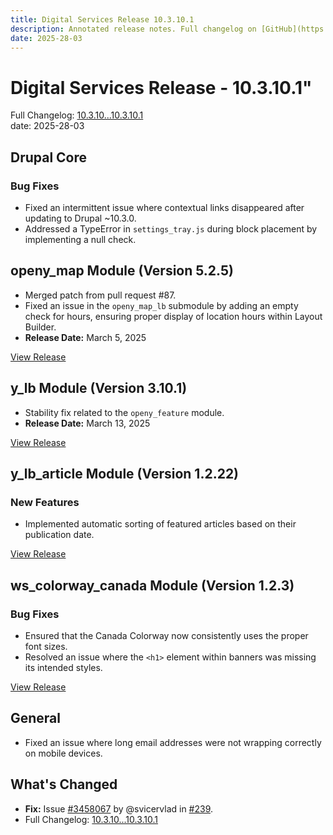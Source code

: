 ```yaml
---
title: Digital Services Release 10.3.10.1
description: Annotated release notes. Full changelog on [GitHub](https://github.com/YCloudYUSA/yusaopeny/releases/tag/10.3.10.1)
date: 2025-28-03
---
```



# Digital Services Release - 10.3.10.1"
Full Changelog: [10.3.10...10.3.10.1](https://www.drupal.org/project/drupal/issues/3458067)  
date: 2025-28-03  

## Drupal Core  
### Bug Fixes  
- Fixed an intermittent issue where contextual links disappeared after updating to Drupal ~10.3.0.  
- Addressed a TypeError in `settings_tray.js` during block placement by implementing a null check.  

## openy_map Module (Version 5.2.5)  
- Merged patch from pull request #87.  
- Fixed an issue in the `openy_map_lb` submodule by adding an empty check for hours, ensuring proper display of location hours within Layout Builder.  
- **Release Date:** March 5, 2025  

[View Release](https://github.com/open-y-subprojects/openy_map/releases/tag/5.2.5)  

## y_lb Module (Version 3.10.1)  
- Stability fix related to the `openy_feature` module.  
- **Release Date:** March 13, 2025  

[View Release](https://github.com/YCloudYUSA/y_lb/releases/tag/3.10.1)  

## y_lb_article Module (Version 1.2.22)  
### New Features  
- Implemented automatic sorting of featured articles based on their publication date.  

[View Release](https://www.drupal.org/project/y_lb_article/releases/1.2.22)  

## ws_colorway_canada Module (Version 1.2.3)  
### Bug Fixes  
- Ensured that the Canada Colorway now consistently uses the proper font sizes.  
- Resolved an issue where the `<h1>` element within banners was missing its intended styles.  

[View Release](https://www.drupal.org/project/ws_colorway_canada/releases/1.2.3)  

## General  
- Fixed an issue where long email addresses were not wrapping correctly on mobile devices.  

## What's Changed  
- **Fix:** Issue [#3458067](https://www.drupal.org/project/drupal/issues/3458067) by @svicervlad in [#239](https://github.com/open-y-subprojects/openy_map/releases/tag/5.2.5).  
- Full Changelog: [10.3.10...10.3.10.1](https://www.drupal.org/project/drupal/issues/3458067)  
